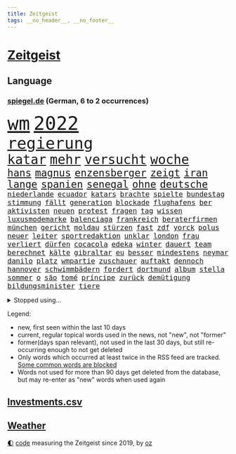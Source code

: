 ```yaml
---
title: Zeitgeist
tags: __no_header__, __no_footer__
---
```


# [Zeitgeist](https://oliz.io/zeitgeist/)

## Language

<h3><a href="https://www.spiegel.de" target="_blank">spiegel.de</a> (German, 6 to 2 occurrences)</h3>
<p style="font-family:monospace">
<span style="font-size:32pt"><a href="news_links.html#wm" class="current">wm</a></span>
<span style="font-size:32pt"><a href="news_links.html#2022" class="current">2022</a></span>
<br>
<span style="font-size:27pt"><a href="news_links.html#regierung" class="current">regierung</a></span>
<br>
<span style="font-size:22pt"><a href="news_links.html#katar" class="current">katar</a></span>
<span style="font-size:22pt"><a href="news_links.html#mehr" class="current">mehr</a></span>
<span style="font-size:22pt"><a href="news_links.html#versucht" class="current">versucht</a></span>
<span style="font-size:22pt"><a href="news_links.html#woche" class="current">woche</a></span>
<br>
<span style="font-size:17pt"><a href="news_links.html#hans" class="current">hans</a></span>
<span style="font-size:17pt"><a href="news_links.html#magnus" class="current">magnus</a></span>
<span style="font-size:17pt"><a href="news_links.html#enzensberger" class="new">enzensberger</a></span>
<span style="font-size:17pt"><a href="news_links.html#zeigt" class="current">zeigt</a></span>
<span style="font-size:17pt"><a href="news_links.html#iran" class="current">iran</a></span>
<span style="font-size:17pt"><a href="news_links.html#lange" class="current">lange</a></span>
<span style="font-size:17pt"><a href="news_links.html#spanien" class="current">spanien</a></span>
<span style="font-size:17pt"><a href="news_links.html#senegal" class="current">senegal</a></span>
<span style="font-size:17pt"><a href="news_links.html#ohne" class="current">ohne</a></span>
<span style="font-size:17pt"><a href="news_links.html#deutsche" class="current">deutsche</a></span>
<br>
<span style="font-size:12pt"><a href="news_links.html#niederlande" class="current">niederlande</a></span>
<span style="font-size:12pt"><a href="news_links.html#ecuador" class="new">ecuador</a></span>
<span style="font-size:12pt"><a href="news_links.html#katars" class="current">katars</a></span>
<span style="font-size:12pt"><a href="news_links.html#brachte" class="current">brachte</a></span>
<span style="font-size:12pt"><a href="news_links.html#spielte" class="current">spielte</a></span>
<span style="font-size:12pt"><a href="news_links.html#bundestag" class="current">bundestag</a></span>
<span style="font-size:12pt"><a href="news_links.html#stimmung" class="current">stimmung</a></span>
<span style="font-size:12pt"><a href="news_links.html#fällt" class="current">fällt</a></span>
<span style="font-size:12pt"><a href="news_links.html#generation" class="current">generation</a></span>
<span style="font-size:12pt"><a href="news_links.html#blockade" class="current">blockade</a></span>
<span style="font-size:12pt"><a href="news_links.html#flughafens" class="current">flughafens</a></span>
<span style="font-size:12pt"><a href="news_links.html#ber" class="current">ber</a></span>
<span style="font-size:12pt"><a href="news_links.html#aktivisten" class="current">aktivisten</a></span>
<span style="font-size:12pt"><a href="news_links.html#neuen" class="current">neuen</a></span>
<span style="font-size:12pt"><a href="news_links.html#protest" class="current">protest</a></span>
<span style="font-size:12pt"><a href="news_links.html#fragen" class="current">fragen</a></span>
<span style="font-size:12pt"><a href="news_links.html#tag" class="current">tag</a></span>
<span style="font-size:12pt"><a href="news_links.html#wissen" class="current">wissen</a></span>
<span style="font-size:12pt"><a href="news_links.html#luxusmodemarke" class="new">luxusmodemarke</a></span>
<span style="font-size:12pt"><a href="news_links.html#balenciaga" class="current">balenciaga</a></span>
<span style="font-size:12pt"><a href="news_links.html#frankreich" class="current">frankreich</a></span>
<span style="font-size:12pt"><a href="news_links.html#beraterfirmen" class="new">beraterfirmen</a></span>
<span style="font-size:12pt"><a href="news_links.html#münchen" class="current">münchen</a></span>
<span style="font-size:12pt"><a href="news_links.html#gericht" class="current">gericht</a></span>
<span style="font-size:12pt"><a href="news_links.html#moldau" class="current">moldau</a></span>
<span style="font-size:12pt"><a href="news_links.html#stürzen" class="current">stürzen</a></span>
<span style="font-size:12pt"><a href="news_links.html#fast" class="current">fast</a></span>
<span style="font-size:12pt"><a href="news_links.html#zdf" class="current">zdf</a></span>
<span style="font-size:12pt"><a href="news_links.html#yorck" class="new">yorck</a></span>
<span style="font-size:12pt"><a href="news_links.html#polus" class="new">polus</a></span>
<span style="font-size:12pt"><a href="news_links.html#neuer" class="current">neuer</a></span>
<span style="font-size:12pt"><a href="news_links.html#leiter" class="current">leiter</a></span>
<span style="font-size:12pt"><a href="news_links.html#sportredaktion" class="new">sportredaktion</a></span>
<span style="font-size:12pt"><a href="news_links.html#unklar" class="current">unklar</a></span>
<span style="font-size:12pt"><a href="news_links.html#london" class="current">london</a></span>
<span style="font-size:12pt"><a href="news_links.html#frau" class="current">frau</a></span>
<span style="font-size:12pt"><a href="news_links.html#verliert" class="current">verliert</a></span>
<span style="font-size:12pt"><a href="news_links.html#dürfen" class="current">dürfen</a></span>
<span style="font-size:12pt"><a href="news_links.html#cocacola" class="current">cocacola</a></span>
<span style="font-size:12pt"><a href="news_links.html#edeka" class="current">edeka</a></span>
<span style="font-size:12pt"><a href="news_links.html#winter" class="current">winter</a></span>
<span style="font-size:12pt"><a href="news_links.html#dauert" class="current">dauert</a></span>
<span style="font-size:12pt"><a href="news_links.html#team" class="current">team</a></span>
<span style="font-size:12pt"><a href="news_links.html#berechnet" class="current">berechnet</a></span>
<span style="font-size:12pt"><a href="news_links.html#kälte" class="current">kälte</a></span>
<span style="font-size:12pt"><a href="news_links.html#gibraltar" class="current">gibraltar</a></span>
<span style="font-size:12pt"><a href="news_links.html#eu" class="current">eu</a></span>
<span style="font-size:12pt"><a href="news_links.html#besser" class="current">besser</a></span>
<span style="font-size:12pt"><a href="news_links.html#mindestens" class="current">mindestens</a></span>
<span style="font-size:12pt"><a href="news_links.html#neymar" class="current">neymar</a></span>
<span style="font-size:12pt"><a href="news_links.html#danilo" class="new">danilo</a></span>
<span style="font-size:12pt"><a href="news_links.html#platz" class="current">platz</a></span>
<span style="font-size:12pt"><a href="news_links.html#wmpartie" class="new">wmpartie</a></span>
<span style="font-size:12pt"><a href="news_links.html#zuschauer" class="current">zuschauer</a></span>
<span style="font-size:12pt"><a href="news_links.html#auftakt" class="current">auftakt</a></span>
<span style="font-size:12pt"><a href="news_links.html#dennoch" class="current">dennoch</a></span>
<span style="font-size:12pt"><a href="news_links.html#hannover" class="current">hannover</a></span>
<span style="font-size:12pt"><a href="news_links.html#schwimmbädern" class="new">schwimmbädern</a></span>
<span style="font-size:12pt"><a href="news_links.html#fordert" class="current">fordert</a></span>
<span style="font-size:12pt"><a href="news_links.html#dortmund" class="current">dortmund</a></span>
<span style="font-size:12pt"><a href="news_links.html#album" class="current">album</a></span>
<span style="font-size:12pt"><a href="news_links.html#stella" class="new">stella</a></span>
<span style="font-size:12pt"><a href="news_links.html#sommer" class="current">sommer</a></span>
<span style="font-size:12pt"><a href="news_links.html#o" class="new">o</a></span>
<span style="font-size:12pt"><a href="news_links.html#são" class="current">são</a></span>
<span style="font-size:12pt"><a href="news_links.html#tomé" class="new">tomé</a></span>
<span style="font-size:12pt"><a href="news_links.html#príncipe" class="new">príncipe</a></span>
<span style="font-size:12pt"><a href="news_links.html#zurück" class="current">zurück</a></span>
<span style="font-size:12pt"><a href="news_links.html#demütigung" class="new">demütigung</a></span>
<span style="font-size:12pt"><a href="news_links.html#bildungsminister" class="new">bildungsminister</a></span>
<span style="font-size:12pt"><a href="news_links.html#tiere" class="current">tiere</a></span>
</p>
<details>
<summary>Stopped using...</summary>
<p class="former" style="font-size:12pt">
festnahmen(764) software(764) aufgeben(763) gewissen(763) johnson(763) lebenslanger(763) myanmar(763) richtigen(763) erlitten(762) versuch(762) verteilt(762) wünscht(762) behandlung(761) bewerber(761) covid19(761) erholt(761) gefährden(761) gelernt(761) kennen(761) klimawandels(761) maske(761) razzia(761) 2016(760) berufung(760) eingebrochen(760) hinweisen(760) männern(760) rostock(760) abgesagt(759) alexej(759) arbeitsplatz(759) bahnhof(759) bücher(759) büros(759) einführen(759) erteilt(759) gefasst(759) mitunter(759) nawalny(759) stolz(759) vorher(759) begründung(758) erfahrung(758) urlaub(758) wenden(758) angekommen(757) aufmerksamkeit(757) doku(757) erkennen(757) eustaaten(757) konfrontiert(757) verkehrsminister(757) weisen(757) weltweite(757) zahlung(757) bestimmt(756) bvb(756) partie(756) strafmaßnahmen(756) vergessen(756) überschattet(756) angeblichen(755) bewertet(755) niederländische(755) schadet(755) überwinden(755) blicken(754) dramatisch(754) genannt(754) homeoffice(754) spott(754) übergeben(754) amerikanischen(753) freiheitsstrafe(753) gemeldet(753) institut(753) liege(753) ministerpräsidenten(753) sprecher(753) stil(753) tiefe(753) brauchte(752) deutlichen(752) florian(752) freiburg(752) kräftig(752) nigeria(752) passt(752) schlimmsten(752) sinn(752) 1945(751) bittere(751) lüge(751) ursachen(751) athleten(750) dicht(750) erinnern(750) glücklich(750) versteckt(750) abschaffen(749) anbieten(749) geklärt(749) oppositionelle(749) wähler(749) finanzieren(748) rassistischen(748) restaurants(748) sinnvoll(748) tötung(748) brauche(747) freie(747) schwindet(747) e(746) 900(745) ausgeliefert(745) wies(745) beteiligen(744) gespalten(744) hürden(744) luca(744) lücke(744) distanziert(743) empfängt(742) rollen(742) zuversichtlich(742) status(741) em(740) feld(740) geimpft(740) holocaust(740) nachbarn(740) william(740) uefa(739) voraussetzungen(739) dfbpokal(737) streitet(736) analysiert(735) insassen(735) iphone(735) nachbar(735) führenden(734) rettete(734) ausgesetzt(733) favorit(733) hohem(733) retter(732) s(732) 2012(731) sinkende(731) sprachen(731) informiert(729) händler(728) wandel(728) hackerangriff(725) telegram(724) niedrig(723) rutschte(722) afrikas(720) identität(717) verpasste(716) günther(713) premiers(709) beendete(708) flug(708) verdoppelt(706) bbc(703) wieso(703) inhaftierten(701) herzinfarkt(699) bösen(692) mängel(692) befunden(677) konfrontation(650) fotografiert(644) unverletzt(619) demnächst(615) 4000(614) russe(600) konservative(598) athen(593) gebeten(582) verlag(568) banken(562) willkommen(559) militärische(555) potsdamer(542) absolute(534) dorthin(525) eingeladen(525) finger(513) ministerin(502) unwettern(500) ausnahme(499) volk(498) entsorgt(496) arte(495) rereportage(495) europol(488) kämpften(485) chaotischen(482) präsentierte(477) hamburgs(470) dauerte(469) inszenieren(468) ahrtal(464) dankte(464) flut(464) superstars(462) weibliche(462) flutkatastrophe(460) nachträglich(455) bemerkbar(452) 20000(450) gestern(450) iphones(445) funktionen(444) gerissen(444) lina(438) gladbach(435) hoffenheim(435) privilegien(435) rückgabe(433) ussoldaten(429) universität(426) papiere(425) gemeinschaft(421) milch(420) 73(419) atombombe(419) gehälter(419) draghi(416) schnelles(412) stach(412) basis(410) staatssekretär(405) kurze(399) mehrfamilienhaus(397) harren(396) grünenpolitiker(394) bettina(389) direkte(388) störungen(387) taiwans(387) empfehlen(384) saal(382) halbes(381) suizid(381) missbrauchsskandal(380) 200000(378) gasversorgung(378) importieren(378) strackzimmermann(377) beantwortet(376) schuldenbremse(375) beruft(372) lieferungen(371) versenkt(371) bas(368) bärbel(368) beschlagnahmte(366) hafenstadt(366) stromausfall(366) matteo(364) töchtern(363) versuche(360) bevorstehenden(357) ostukraine(357) schusswaffen(356) dienstleister(354) reine(354) tories(351) svenja(346) gelb(344) johnsons(344) decken(343) extremer(343) rekordsumme(342) zustande(342) mache(341) nagel(341) stephen(340) missverstanden(339) phänomen(339) bundesparteitag(338) mitleid(337) aston(335) invasion(334) brennt(332) pessimistisch(332) instituts(330) omikron(330) schande(330) windräder(327) lieferung(326) küche(322) 68(320) moskauer(320) downing(318) fördern(314) marieagnes(314) bronze(313) kraftwerk(313) gerammt(312) zerstörung(311) einrichtungen(309) cool(307) hinzu(307) flugzeugen(306) neuwagen(305) normalen(304) stabilität(304) ring(302) luhansk(301) vorbereiten(301) hauptbahnhof(298) trockenheit(298) benutzen(297) kahn(296) australier(295) bundesaußenministerin(293) gerichte(293) hartes(292) ukrainerin(292) protestierenden(290) verweist(288) wahlrechtsreform(286) militärisch(285) bürgerkrieg(284) verzweifeln(284) unabhängiger(283) erneuert(282) bremerhaven(280) gezwungen(280) verschwindet(280) aldi(279) anstrengungen(278) andrij(276) melnyk(276) journalismus(275) 350(274) premierministerin(274) berlusconi(273) gymnasium(273) murray(269) warme(269) franzose(268) diebstahls(265) rekonstruktion(262) salah(262) abseits(261) kusel(261) betrugs(259) oppositionellen(259) 92(258) silber(258) anschlägen(256) therapie(256) bill(255) vereinigung(255) abrechnung(250) dreharbeiten(249) ernsthaft(249) gefolgt(248) kanzlerpartei(248) schildern(247) straßburg(247) beschwören(246) betreiben(246) hinterbliebenen(245) erneuerbare(244) begeben(242) beschuldigten(240) blume(240) evakuierung(238) profitierte(238) spiegelbildungsnewsletter(238) tina(238) empfang(237) töchter(237) energiepreisen(236) angelegten(235) kriegsverbrechen(233) kriegszeiten(233) schnellere(231) tanken(231) wiedereinführung(231) kasse(228) todes(228) jüngster(226) innenräumen(225) sexismus(225) links(223) günstiger(222) lautete(222) köpfe(221) offiziere(221) untergebracht(219) ferraripilot(218) oksana(218) poleposition(218) sainz(216) stocken(214) cockpit(213) dmitrij(213) energiekonzerne(213) suchten(213) bundesverband(212) partnern(212) ausschließlich(211) erlauben(211) kompensieren(208) diesjährigen(207) updates(207) windkraftausbau(207) agenten(206) kritischer(205) my(205) nordwesten(204) ideologie(203) vorgeschichte(203) elend(202) fluch(202) segen(202) maximilian(201) beck(200) hungerkrise(199) freihandelsabkommen(196) großoffensive(196) weiblichen(193) angeschlagen(191) vermisster(190) ärztinnen(189) state(187) habecks(186) halt(186) kleinflugzeug(185) kleinflugzeugs(185) susanne(185) verzichtete(185) verstehe(184) entschuldigte(183) mannheim(183) scholz’(183) kletterte(182) skandalen(182) schonen(181) trennten(181) falschem(180) lichter(180) dünn(179) usschauspieler(179) westjordanland(179) willkür(179) verschwanden(178) hitze(176) kinderinterview(176) viral(176) dortmunds(175) held(175) schwach(175) zuständen(174) anfällig(172) stagniert(172) ereignete(171) ex(171) verlaufen(171) 80000(169) ikonische(169) managerin(169) anhängerschaft(168) vereidigt(168) norweger(167) werkzeug(167) dmitri(166) beatrix(165) black(165) diejenigen(165) nachhaltig(165) usbasketballerin(165) riesigen(163) fdppolitikerin(162) griechische(161) stockholm(161) bundesbürger(160) dürre(160) effizienter(160) kopfgeld(160) einhalten(159) zeitschrift(159) 13jährigen(157) vernommen(157) kühnert(156) staatlich(156) einzudämmen(155) streichung(155) tierschützer(155) dfbpokals(154) spdgeneralsekretär(154) einfahrt(153) einsparen(152) ross(152) sprung(152) westeuropa(152) lng(151) 21jährigen(150) 21jähriger(150) therapien(150) uiguren(150) weltfußballer(150) afghanische(149) nerv(148) jungs(147) fließen(146) provozieren(146) sudan(146) vorgeführt(146) übung(146) drogenboss(145) geltenden(145) zwillinge(145) nszeit(144) aufräumen(143) blätter(143) hast(143) ressorts(143) ängste(142) jagt(140) millionenstrafe(140) 9eurotickets(139) misshandelt(139) mühe(139) vorschau(139) vorstellung(139) arafat(138) chaotisch(138) gesteuert(138) knapper(138) verdeckte(137) bekämpft(136) rentnerinnen(136) partnerin(135) grün(134) neunjährigen(134) usarmee(133) webbteleskop(133) depression(132) erobern(132) kriegsende(132) süddeutschland(132) direktorin(131) kostete(131) rechtspopulist(131) cyberattacke(130) fühle(130) stehende(130) endgültige(129) krebserkrankung(129) geliebt(127) kommentare(127) absurden(126) beteuert(126) diente(126) freigestellt(126) geschichtenewsletter(126) laufzeit(126) vize(126) deutsch(125) madame(125) dringt(124) krach(124) verkehrsministerium(124) berlinneukölln(123) fünfmal(123) nordafrika(123) sabine(123) wissenschaft(123) überzeugend(122) matterhorn(121) niedrigen(121) schlägerei(121) detroit(120) fehlenden(120) mittelfristig(120) zwölfjährige(120) achtung(119) familienstücke(119) hunderttausenden(119) umstrittenem(119) buchhandels(118) konsumieren(118) kämpferisch(118) moderiert(118) eurowings(117) fasziniert(117) goldmedaille(117) anschlags(116) branchenverband(116) kultusminister(116) verbrauch(116) atomgespräche(115) boomen(115) elbe(115) frühestens(115) made(115) schmerzhaft(115) trägerrakete(115) verstanden(115) abgebrannt(114) digitale(114) prostituierten(114) ähnlichen(114) bond(113) horrenden(113) gartenkolumne(112) kolonialzeit(112) obduktionsergebnis(112) pipeline(112) schleuser(112) starkwatzinger(112) verleihung(112) starts(111) strompreis(111) bahnfahren(110) denys(110) emobilität(110) schmyhal(110) warmes(110) chinesen(109) einnahme(109) angeschlagener(108) berlinerin(108) mahmoud(108) deftige(107) japanischer(107) laufzeitverlängerung(107) musikerin(107) revolte(107) britta(106) dargestellt(106) frauenanteil(106) akws(105) begangen(105) effekt(105) kennengelernt(105) sexistisch(105) verringert(105) historikerin(104) vertrauter(104) danke(103) medikamenten(103) sterling(103) etlichen(102) prostitution(102) abe(101) kippten(101) verschleiern(100) überragende(100) daneben(99) hansa(99) hingelegt(99) krankschreibungen(99) pfosten(99) anordnung(98) besprüht(98) bränden(98) umsetzbar(98) bundesamts(97) korrekt(97) protestbewegung(97) rückkehrer(97) stock(97) dreijährigen(96) wettkämpfen(96) vage(95) 70jährige(94) ekstase(94) hindernis(94) machtdemonstration(94) schmelzen(94) unrealistisch(94) unwohlsein(94) unübersichtlich(94) wärmepumpen(94) dreijähriger(93) erstürmung(93) kapitols(93) katastrophenschutz(93) nachfolgeregelung(93) verstoß(93) anzeigen(92) durchs(92) wanken(92) wichtigster(92) emu(91) gelohnt(91) importiert(91) myanmars(91) nebenwirkungen(91) südküste(91) athletin(90) auszusetzen(90) bundesministerien(90) dekret(90) dopings(90) einsparungen(90) kater(90) privates(90) raten(90) rettungspaket(90) unbeliebt(90) abmachung(89) bushido(89) defekte(89) fördertopf(89) millionenschweren(89) mithäftling(89) permanent(89) tiny(89) erbitterter(88) fahrerinnen(88) spitzen(88) umgerüstet(88) 458(87) geschont(87) hartnäckig(87) sommerspielen(87) stromrechnung(87) zahlte(87) besucherinnen(86) freibetrag(86) wars(86) ausschließen(85) huth(85) nuklearer(85) operative(85) bewohnern(84) eberl(84) erstach(84) saisonstart(84) östliche(84) behaarung(83) damen(83) denkwürdig(83) desaströses(83) fahrten(83) spätsommer(83) taipeh(83) torschützen(83) usstaat(83) 2022/23(82) alonso(82) inselstaats(82) konsulat(82) niedrigwasser(82) begreift(81) gehaltserhöhung(81) lindsey(81) modellrechnung(81) schilder(81) strenge(81) türme(81) ussenator(81) blamiert(80) franck(80) halterin(80) ribéry(80) vernichtenden(80) örtliche(80) akwlaufzeitverlängerung(79) bewarb(79) jährliches(79) mississippi(79) twitterkanal(79) vision(79) zugesprochen(79) zwangsräumung(79) sommerlich(78) ashton(77) desideriuserasmusstiftung(77) eon(77) grundfreibetrag(77) knacken(77) schachbrett(77) bedauert(76) heikle(76) infrastrukturministerium(76) marihuana(76) simulieren(76) altersarmut(75) befehlshaber(75) beiseitelegen(75) safe(75) sicherheitslücken(75) angezeigt(74) erspart(74) fußballprofis(74) gewürdigt(74) hungertod(74) muslimischen(74) prägt(74) schulpflicht(74) tobias(74) gezeichnet(73) itdienstleister(73) rechtfertigen(73) rot(73) verbrennen(73) überwachten(73) goldener(72) rushdie(72) weizsäcker(72) 150000(71) akwweiterbetrieb(71) blutiger(71) eid(71) energiesicherheit(71) formierte(71) frieren(71) gehörten(71) lernte(71) messbar(71) spielten(71) audiodatei(70) gasnotlage(70) obduktion(70) rechter(70) sommerliche(70) stapel(70) vergisst(70) zdfpolitbarometer(70) probt(69) tabellenspitze(69) wärmsten(69) automaten(68) coronamaskenpflicht(68) abgekartetes(67) feltes(67) klaute(67) kriminologe(67) staudamm(67) tue(67) v(67) astronomie(66) bekanntester(66) blendete(66) diäten(66) einigermaßen(66) geprallt(66) mexikanische(66) seitenlinie(66) klosterhalfen(65) konstanze(65) langstreckenläuferin(65) natürlichen(65) nora(65) rabe(65) regisseurin(65) salma(65) ausbrach(64) bereiche(64) vorstandsmitglieder(64) angereist(63) bezirken(63) erhärtet(63) granaten(63) kairo(63) nackt(63) senders(63) serienmörder(63) spitzenbeamte(63) chefredakteurin(62) gil(62) giovanni(62) hausarrest(62) ofarim(62) pässen(62) chemikalien(61) germany(61) verstören(61) bundeswirtschaftsministerium(60) bussen(60) stagnation(60) vanessa(60) verhaltens(60) ausweise(59) bewerbung(59) leihgabe(59) milieu(59) beate(58) buchpreis(58) eingeführten(58) fdpvize(58) luftangriff(58) dient(57) einzelhändler(57) gleichgeschlechtliche(57) hommage(57) linkenabgeordnete(57) straßenrennen(57) studienkredite(57) verfehlungen(57) verjähren(57) alpine(56) deftig(56) intimität(56) kabinetts(56) luftfilter(56) 282(55) 36000(55) besiegte(55) einschalten(55) ereignet(55) erinnerungskultur(55) medizinstudienplätze(55) erzrivalen(54) wonach(54) erklimmen(53) landesarbeitsgericht(53) rummel(53) rühren(53) umgekehrt(53) verprügelt(53) wiese(53) annehmen(52) bombardiert(52) doppelte(52) gutem(52) roboter(52) abgelöst(51) flachen(51) futter(51) lufthansatochter(51) mittelschicht(51) überfischung(51) bildschirm(50) breitbandausbau(50) kranke(50) reichten(50) richters(50) vwboss(50) aktuelles(49) ausgeraubt(49) erbeuteten(49) faulheit(49) finanzmärkten(49) krefeld(49) spiegelrekonstruktion(49) sportlerin(49) tvdebatte(49) unglücksmaschine(49) zuschauerrekord(49) erlöse(48) fähre(48) grauenvolle(48) kleber(48) renommierten(48) salvini(48) verdunkelt(48) erschöpfter(47) ian(47) pilotenstreik(47) überlässt(47) gratulieren(46) spiegelrecherche(46) dokumentarfilmer(45) mitentscheidend(45) rossbach(45) truss'(45) winters(45) ästen(45) arcade(44) butler(44) feist(44) leistete(44) manuskript(44) ungeliebten(44) win(44) wohnraum(44) abgezeichnet(43) bannon(43) bestimmen(43) familienvater(43) fauxpas(43) ios(43) seaton(43) tollerort(43) verteilung(43) brendan(42) fernbleiben(42) ffp2masken(42) zentralafrika(42) amtsärzte(41) genügen(41) mathe(41) missachtung(41) nirgendwo(41) vorausgegangen(41) facebookgründer(40) haderte(40) königlichen(40) lissabon(40) niederlagen(40) westminster(40) 1985(39) bekämpfte(39) feindliche(39) interpretiert(39) nachbessern(39) reus(39) königshaus(38) zerstritten(38) übernachtet(38) grausame(37) konventionen(37) quadratkilometer(37) schleuserbande(37) schlichte(37) schwedendemokraten(37) ungeschlagen(37) viertes(37) fabrik(36) information(36) anlasslose(35) exverein(35) haustier(35) konterfei(35) vorratsdatenspeicherung(35) bundespolizisten(34) elektroautohersteller(34) ernsten(34) familiengeschichte(34) fertig(34) gedanken(34) sterne(34) alben(33) frackingverbot(33) jacob(33) luftangriffen(33) neofaschistin(33) reesmogg(33) superlative(33) bedecken(32) effizient(32) gehüllt(32) labels(32) lippen(32) lobte(32) off(32) offensiv(32) publikumspreis(32) verkehrsbetriebe(32) ausschluss(31) begleichen(31) gräueltaten(31) sheriff(31) sittenpolizei(31) verschweigen(31) blamage(30) blutbuch(30) channel(30) frühindikator(30) l'horizon(30) polizeianwärterin(30) staatsanwälte(30) zurückgeben(30) gewaltvorwürfen(29) peskow(29) strauchelnden(29) tierischer(29) äußersten(29) aufbauen(28) intifada(28) kristersson(28) masha(28) mitspielt(28) scheinreferenden(28) sommers(28) ulf(28) ventura(28) verordnet(28) waldimir(28) bevorstehen(27) hainer(27) montagmorgen(27) noah(27) queerfeindlichen(27) verharmlosen(27) versteigern(27) bischof(26) härtesten(26) jauch(26) sheeran(26) versehen(26) verunreinigt(26) zielt(26) 108(25) deuten(25) europäerin(25) exparteichef(25) fdpfinanzminister(24) hinterfragt(24) märkte(24) ansprechen(23) karin(23) möge(23) parolen(23) sanders(23) bundestagsdelegation(22) eichstätt(22) heimflug(22) kubaner(22) spaltet(22) unbeteiligte(22) unterseekabel(22) wählern(22) austin(21) bekäme(21) grenzschutz(21) kriegsdienstverweigerer(21) kräftige(21) militärkommissar(21) multitasking(21) vorbildlich(21) ächzen(21) 220(20) braunkohlebagger(20) rechtsstaatlichkeit(20) stimmungsmache(20) weigert(20) einzureisen(19) englischer(19) exstaatschef(19) preisträger(19) smartwatches(19) bewunderung(18) klimazielen(18) mullahregime(18) regierenden(18) konfrontationskurs(17) ministerpräsidentenkonferenz(17) xabi(17) erbgut(16) livesendung(16) passagieren(16) stadtderby(16) überflutete(16) blackoutgefahr(15) doppelwumms(15) sven(15) tränengas(15) willis(15) zugfahrt(15) eugipfel(14) finanzmärkte(14) stärkste(14) verschaffen(14) zelle(14) 007(13) belastbar(13) gekappt(13) geldvermögen(13) intakt(13) trumpunterstützer(13) unterfinanziert(13) weicht(13) birmingham(12) entgeht(12) hofften(12) milliardärs(12) mitangeklagter(12) o’connor(12) radiomoderator(12) spitzenforschung(12) frauenrennserie(11) komponiert(11)
</p>
</details>
<p>Legend:
<ul>
<li><span class="new">new</span>, first seen within the last 10 days</li>
<li><span class="current">current</span>, regular topical words used in the news, not "new", not "former"</li>
<li><span class="former">former(days span relevant)</span>, not used in the last 30 days, but still re-occurring enough to not get deleted</li>
<li>Only words which occurred at least twice in the RSS feed are tracked. <a href="language/filters.py">Some common words are blocked</a></li>
<li>Words not used for more than 90 days get deleted from the database, but may re-enter as "new" words when used again</li>
</ul>
</p>

## [Investments](investments.html)[.csv](investments.csv)

## [Weather](weather.html)

<footer>
<a href="javascript:toggleTheme()" class="nav">🌓</a>
<a href="https://github.com/ooz/zeitgeist">code</a> measuring the Zeitgeist since 2019, by <a href="https://oliz.io">oz</a>
</footer>
